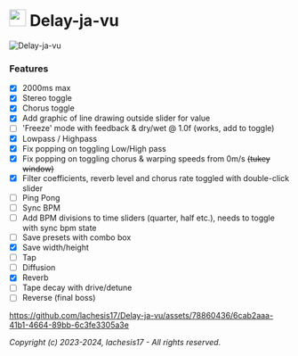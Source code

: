 # <img src="https://github.com/lachesis17/Delay-Plugin/assets/78860436/62340ccf-bfd4-40f3-a45f-291f1f91831e" width="30"> Delay-ja-vu

![Delay-ja-vu](https://github.com/lachesis17/Delay-ja-vu/assets/78860436/36f477d5-ade8-46fb-a3d4-cd23b773f03d)

### Features

- [x] 2000ms max
- [x] Stereo toggle
- [x] Chorus toggle
- [x] Add graphic of line drawing outside slider for value
- [ ] 'Freeze' mode with feedback & dry/wet @ 1.0f (works, add to toggle)
- [x] Lowpass / Highpass
- [x] Fix popping on toggling Low/High pass
- [x] Fix popping on toggling chorus & warping speeds from 0m/s ~~(tukey window)~~
- [x] Filter coefficients, reverb level and chorus rate toggled with double-click slider
- [ ] Ping Pong
- [ ] Sync BPM
- [ ] Add BPM divisions to time sliders (quarter, half etc.), needs to toggle with sync bpm state
- [ ] Save presets with combo box
- [x] Save width/height
- [ ] Tap
- [ ] Diffusion
- [x] Reverb
- [ ] Tape decay with drive/detune
- [ ] Reverse (final boss)

https://github.com/lachesis17/Delay-ja-vu/assets/78860436/6cab2aaa-41b1-4664-89bb-6c3fe3305a3e

_Copyright (c) 2023-2024, lachesis17 - All rights reserved._
